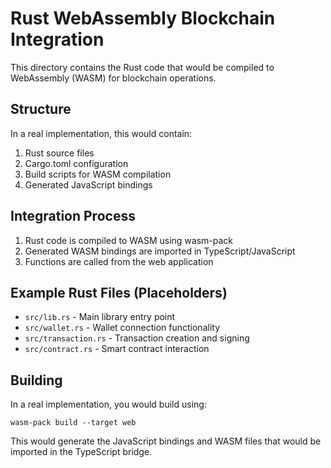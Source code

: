 
# Rust WebAssembly Blockchain Integration

This directory contains the Rust code that would be compiled to WebAssembly (WASM) for blockchain operations.

## Structure

In a real implementation, this would contain:

1. Rust source files
2. Cargo.toml configuration
3. Build scripts for WASM compilation
4. Generated JavaScript bindings

## Integration Process

1. Rust code is compiled to WASM using wasm-pack
2. Generated WASM bindings are imported in TypeScript/JavaScript
3. Functions are called from the web application

## Example Rust Files (Placeholders)

- `src/lib.rs` - Main library entry point
- `src/wallet.rs` - Wallet connection functionality
- `src/transaction.rs` - Transaction creation and signing
- `src/contract.rs` - Smart contract interaction

## Building

In a real implementation, you would build using:

```
wasm-pack build --target web
```

This would generate the JavaScript bindings and WASM files that would be imported in the TypeScript bridge.
